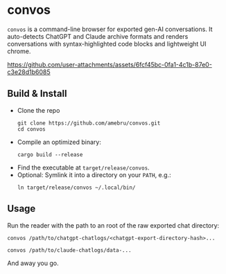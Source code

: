 # convos

`convos` is a command-line browser for exported gen-AI conversations.
It auto-detects ChatGPT and Claude archive formats and renders conversations with
syntax-highlighted code blocks and lightweight UI chrome.

https://github.com/user-attachments/assets/6fcf45bc-0fa1-4c1b-87e0-c3e28d1b6085

## Build & Install
- Clone the repo
  ```
  git clone https://github.com/amebru/convos.git
  cd convos
  ```
- Compile an optimized binary:
  ```
  cargo build --release
  ```
- Find the executable at `target/release/convos`.
- Optional: Symlink it into a directory on your `PATH`, e.g.:
  ```
  ln target/release/convos ~/.local/bin/
  ```

## Usage
Run the reader with the path to an root of the raw exported chat directory:
```
convos /path/to/chatgpt-chatlogs/<chatgpt-export-directory-hash>...
```
```
convos /path/to/claude-chatlogs/data-...
```
And away you go.
